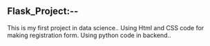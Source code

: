 ## Flask_Project:--
This is my first project in data science..
Using Html and CSS code for making registration form.
Using python code in backend..
